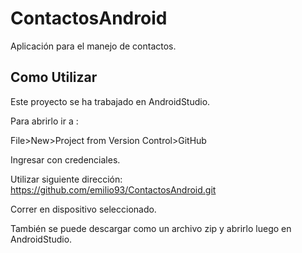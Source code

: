 # ContactosAndroid
Aplicación para el manejo de contactos.

## Como Utilizar

Este proyecto se ha trabajado en AndroidStudio.

Para abrirlo ir a :

File>New>Project from Version Control>GitHub

Ingresar con credenciales.

Utilizar siguiente dirección: https://github.com/emilio93/ContactosAndroid.git

Correr en dispositivo seleccionado.

También se puede descargar como un archivo zip y abrirlo luego en AndroidStudio.
